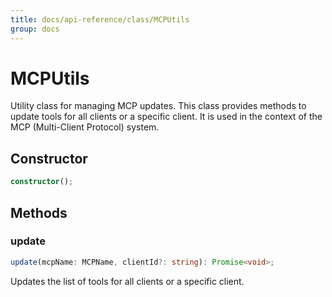 ```yaml
---
title: docs/api-reference/class/MCPUtils
group: docs
---
```


# MCPUtils

Utility class for managing MCP updates.
This class provides methods to update tools for all clients or a specific client.
It is used in the context of the MCP (Multi-Client Protocol) system.

## Constructor

```ts
constructor();
```

## Methods

### update

```ts
update(mcpName: MCPName, clientId?: string): Promise<void>;
```

Updates the list of tools for all clients or a specific client.
